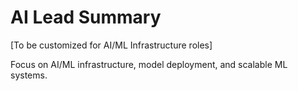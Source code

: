 # AI Lead Summary

[To be customized for AI/ML Infrastructure roles]

Focus on AI/ML infrastructure, model deployment, and scalable ML systems.
